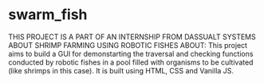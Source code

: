 # swarm_fish
THIS PROJECT IS A PART OF AN INTERNSHIP FROM DASSUALT SYSTEMS ABOUT SHRIMP FARMING USING ROBOTIC FISHES
ABOUT:
This project aims to build a GUI for demonstarting the traversal and checking functions conducted by robotic fishes in a pool filled with organisms to be cultivated
(like shrimps in this case). It is built using HTML, CSS and Vanilla JS. 
